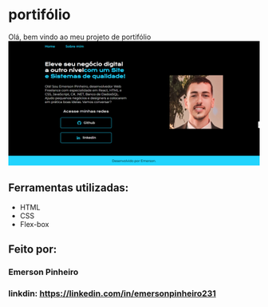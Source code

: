 # portifólio
 Olá, bem vindo ao meu projeto de portifólio 
![image](assets/Captura%20de%20tela%202024-11-15%20185445.png)

## Ferramentas utilizadas:

* HTML
* CSS
* Flex-box

## Feito por: 
### Emerson Pinheiro

### linkdin: https://linkedin.com/in/emersonpinheiro231